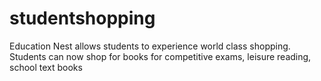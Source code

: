 studentshopping
===============

Education Nest allows students to experience world class shopping. Students can now shop for books for competitive exams, leisure reading, school text books